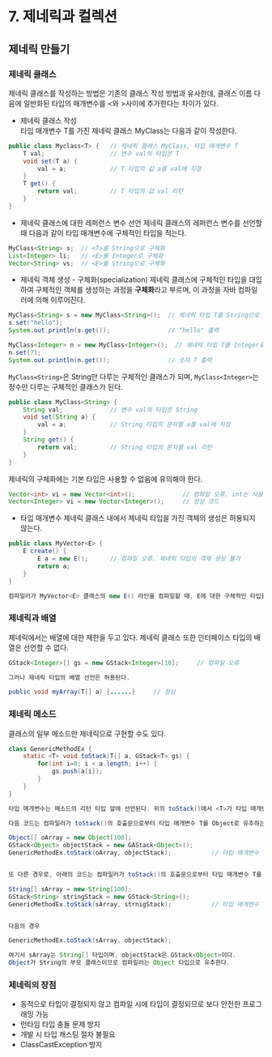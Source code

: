 # 7. 제네릭과 컬렉션

## 제네릭 만들기

### 제네릭 클래스
제네릭 클래스를 작성하는 방법은 기존의 클래스 작성 방법과 유사한데, 클래스 이름 다음에 일반화된 타입의 매개변수를 <와 >사이에 추가한다는 차이가 있다.

- 제네릭 클래스 작성  
타입 매개변수 T를 가진 제네릭 클래스 MyClass는 다음과 같이 작성한다.
```java
public class Myclass<T> {   // 제네릭 클래스 MyClass, 타입 매개변수 T
    T val;                  // 변수 val의 타입은 T
    void set(T a) {
        val = a;            // T 타입의 값 a를 val에 지정
    }
    T get() {
        return val;         // T 타입의 값 val 리턴
    }
}
```

- 제네릭 클래스에 대한 레퍼런스 변수 선언
제네릭 클래스의 레퍼런스 변수를 선언할 때 다음과 같이 타입 매개변수에 구체적인 타입을 적는다.
```java
MyClass<String> s;  // <T>를 String으로 구체화
List<Integer> li;   // <E>를 Integer로 구체화
Vector<String> vs;  // <E>를 String으로 구체화
```

- 제네릭 객체 생성 - 구체화(specialization)
제네릭 클래스에 구체적인 타입을 대입하여 구체적인 객체를 생성하는 과정을 **구체화**라고 부르며, 이 과정을 자바 컴파일러에 의해 이루어진다.
```java
MyClass<String> s = new MyClass<String>();  // 제네릭 타입 T를 String으로 구체화
s.set("hello");
System.out.println(s.get());                // "hello" 출력

MyClass<Integer> n = new MyClass<Integer>();  // 제네릭 타입 T를 Integer로 구체화
n.set(7);
System.out.println(n.get());                // 숫자 7 출력
```

`MyClass<String>`은 String만 다루는 구체적인 클래스가 되며, `MyClass<Integer>`는 정수만 다루는 구체적인 클래스가 된다.
```java
public class MyClass<String> {
    String val;             // 변수 val의 타입은 String
    void set(String a) {
        val = a;            // String 타입의 문자열 a를 val에 지정
    }
    String get() {
        return val;         // String 타입의 문자열 val 리턴
    }
}
```

제네릭의 구체화에는 기본 타입은 사용할 수 없음에 유의해야 한다.
```java
Vector<int> vi = new Vector<int>();             // 컴파일 오류. int는 사용 불가
Vector<Integer> vi = new Vector<Integer>();     // 정상 코드
```

- 타입 매개변수
제네릭 클래스 내에서 제네릭 타입을 가진 객체의 생성은 허용되지 않는다.
```java
public class MyVector<E> {
    E create() {
        E a = new E();      // 컴파일 오류. 제네릭 타입의 객체 생성 불가
        return a;
    }
}

컴파일러가 MyVector<E> 클래스의 new E() 라인을 컴파일할 때, E에 대한 구체적인 타입을 알 수 없어, 호출될 생성자를 결정할 수 없고, 또한 객체 생성 시 어떤 크기의 메모리를 할당해야 할 지 전혀 알 수 없기 때문이다.
```

### 제네릭과 배열
제네릭에서는 배열에 대한 제한을 두고 있다. 제네릭 클래스 또한 인터페이스 타입의 배열은 선언할 수 없다.
```java
GStack<Integer>[] gs = new GStack<Integer>[10];     // 컴파일 오류

그러나 제네릭 타입의 배열 선언은 허용된다.

public void myArray(T[] a) {......}     // 정상
```

### 제네릭 메소드
클래스의 일부 메소드만 제네릭으로 구현할 수도 있다.
```java
class GenericMethodEx {
    static <T> void toStack(T[] a, GStack<T> gs) {
        for(int i=0; i < a.length; i++) {
            gs.push(a[i]);
        }
    }
}

타입 매개변수는 메소드의 리턴 타입 앞에 선언된다. 위의 toStack()에서 <T>가 타입 매개변수의 선언이다. 제네릭 메소드를 호출할 때는 컴파일러가 메소드의 인자를 통해 타입을 유추할 수도 있어 제네릭 클래스나 인터페이스와는 달리 타입을 명시하지 않아도 된다.
```


```java
다음 코드는 컴파일러가 toStack()의 호출문으로부터 타입 매개변수 T를 Object로 유추하는 경우이다.

Object[] oArray = new Object[100];
GStack<Object> objectStack = new GAStack<Object>();
GenericMethodEx.toStack(oArray, objectStack);           // 타입 매개변수 T를 Object로 유추함


또 다른 경우로, 아래의 코드는 컴파일러가 toStack()의 호출문으로부터 타입 매개변수 T를 STriong으로 유추하는 경우이다.

String[] sArray = new String[100];
GStack<String> stringStack = new GStack<String>();
GenericMethodEx.toStack(sArray, strnigStack);           // 타입 매개변수 T를 String으로 유추함


다음의 경우

GenericMethodEx.toStack(sArray, objectStack);

여기서 sArray는 String[] 타입이며, objectStack은 GStack<Object>이다.
Object가 String의 부모 클래스이므로 컴파일러는 Object 타입으로 유추한다.
```

### 제네릭의 장점
- 동적으로 타입이 결정되지 않고 컴파일 시에 타입이 결정되므로 보다 안전한 프로그래밍 가능
- 런타임 타입 충돌 문제 방지
- 개발 시 타입 캐스팅 절차 불필요
- ClassCastException 방지